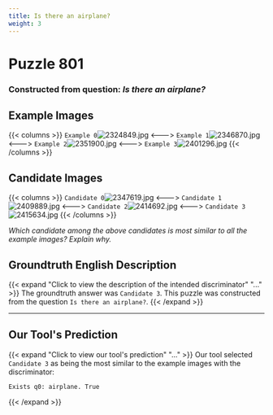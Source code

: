 ```yaml
---
title: Is there an airplane?
weight: 3
---
```


# Puzzle 801
### Constructed from question: _Is there an airplane?_


## Example Images
{{< columns >}}
`Example 0`![2324849.jpg](/gqa_images/2324849.jpg)
<--->
`Example 1`![2346870.jpg](/gqa_images/2346870.jpg)
<--->
`Example 2`![2351900.jpg](/gqa_images/2351900.jpg)
<--->
`Example 3`![2401296.jpg](/gqa_images/2401296.jpg)
{{< /columns >}}

## Candidate Images
{{< columns >}}
`Candidate 0`![2347619.jpg](/gqa_images/2347619.jpg)
<--->
`Candidate 1`![2409889.jpg](/gqa_images/2409889.jpg)
<--->
`Candidate 2`![2414692.jpg](/gqa_images/2414692.jpg)
<--->
`Candidate 3`![2415634.jpg](/gqa_images/2415634.jpg)
{{< /columns >}}

*Which candidate among the above candidates is most similar to all the example images? Explain why.*

## Groundtruth English Description

{{< expand "Click to view the description of the intended discriminator" "..." >}}
The groundtruth answer was `Candidate 3`. This puzzle was constructed from the question `Is there an airplane?`.
{{< /expand >}}

---

## Our Tool's Prediction

{{< expand "Click to view our tool's prediction" "..." >}}
Our tool selected `Candidate 3` as being the most similar to the example images with the discriminator:
```plaintext
Exists q0: airplane. True
```
{{< /expand >}}
